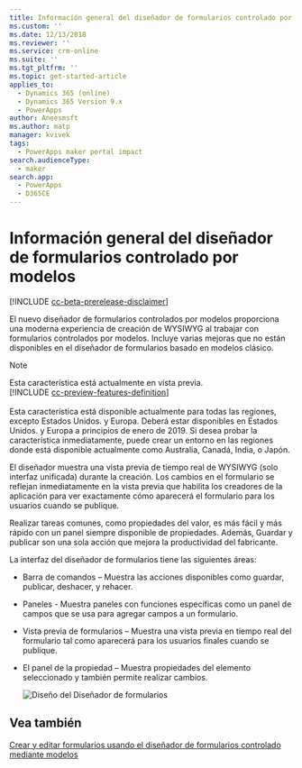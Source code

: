 ```yaml
---
title: Información general del diseñador de formularios controlado por modelos | MicrosoftDocs
ms.custom: ''
ms.date: 12/13/2018
ms.reviewer: ''
ms.service: crm-online
ms.suite: ''
ms.tgt_pltfrm: ''
ms.topic: get-started-article
applies_to:
  - Dynamics 365 (online)
  - Dynamics 365 Version 9.x
  - PowerApps
author: Aneesmsft
ms.author: matp
manager: kvivek
tags:
  - PowerApps maker portal impact
search.audienceType:
  - maker
search.app:
  - PowerApps
  - D365CE
---
```

# <a name="overview-of-the-model-driven-form-designer"></a>Información general del diseñador de formularios controlado por modelos
[!INCLUDE [cc-beta-prerelease-disclaimer](../../includes/cc-beta-prerelease-disclaimer.md)]

El nuevo diseñador de formularios controlados por modelos proporciona una moderna experiencia de creación de WYSIWYG al trabajar con formularios controlados por modelos. Incluye varias mejoras que no están disponibles en el diseñador de formularios basado en modelos clásico. 

> [!NOTE]
> Esta característica está actualmente en vista previa. <br />
> [!INCLUDE [cc-preview-features-definition](../../includes/cc-preview-features-definition.md)] <br /><br />
> Esta característica está disponible actualmente para todas las regiones, excepto Estados Unidos. y Europa. Deberá estar disponibles en Estados Unidos. y Europa a principios de enero de 2019. Si desea probar la característica inmediatamente, puede crear un entorno en las regiones donde está disponible actualmente como Australia, Canadá, India, o Japón.

El diseñador muestra una vista previa de tiempo real de WYSIWYG (solo interfaz unificada) durante la creación. Los cambios en el formulario se reflejan inmediatamente en la vista previa que habilita los creadores de la aplicación para ver exactamente cómo aparecerá el formulario para los usuarios cuando se publique. 

Realizar tareas comunes, como propiedades del valor, es más fácil y más rápido con un panel siempre disponible de propiedades. Además, Guardar y publicar son una sola acción que mejora la productividad del fabricante.

La interfaz del diseñador de formularios tiene las siguientes áreas: 
- Barra de comandos – Muestra las acciones disponibles como guardar, publicar, deshacer, y rehacer. 
- Paneles - Muestra paneles con funciones específicas como un panel de campos que se usa para agregar campos a un formulario. 
- Vista previa de formularios – Muestra una vista previa en tiempo real del formulario tal como aparecerá para los usuarios finales cuando se publique. 
- El panel de la propiedad – Muestra propiedades del elemento seleccionado y también permite realizar cambios.

   ![Diseño del Diseñador de formularios](media/form-designer.png)

## <a name="see-also"></a>Vea también
[Crear y editar formularios usando el diseñador de formularios controlado mediante modelos](create-and-edit-forms.md)
